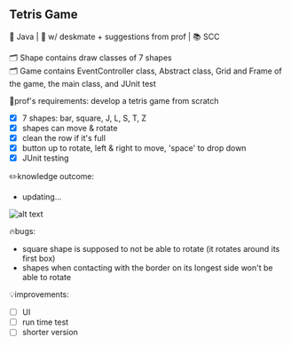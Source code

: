 ## Tetris Game
🧰 Java | 🤝 w/ deskmate + suggestions from prof | 📚 SCC <br>

🗂 Shape contains draw classes of 7 shapes<br>
🗂 Game contains EventController class, Abstract class, Grid and Frame of the game, the main class, and JUnit test

📑prof's requirements: develop a tetris game from scratch
- [x] 7 shapes: bar, square, J, L, S, T, Z 
- [x] shapes can move & rotate
- [x] clean the row if it's full
- [x] button up to rotate, left & right to move, 'space' to drop down
- [x] JUnit testing

✏️knowledge outcome:
- updating...

![alt text](https://github.com/phganh/tetrisGame/blob/main/a.PNG?raw=true)

🔥bugs:
- square shape is supposed to not be able to rotate (it rotates around its first box)
- shapes when contacting with the border on its longest side won't be able to rotate

💡improvements:
- [ ] UI
- [ ] run time test
- [ ] shorter version
